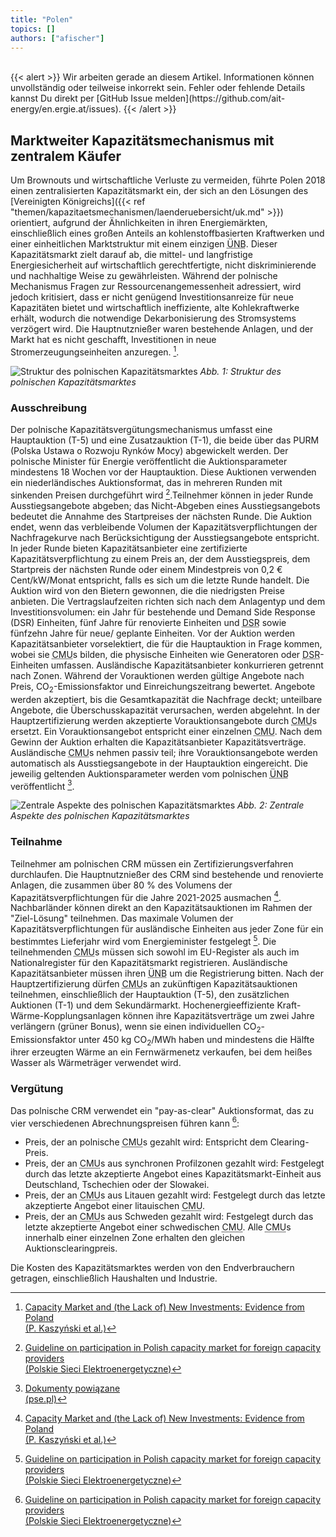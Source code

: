```yaml
---
title: "Polen"
topics: []
authors: ["afischer"]
---
```


<br>
{{< alert >}}
Wir arbeiten gerade an diesem Artikel. Informationen können unvollständig oder teilweise inkorrekt sein. Fehler oder fehlende Details kannst Du direkt per [GitHub Issue melden](https://github.com/ait-energy/en.ergie.at/issues).
{{< /alert >}}
 
## Marktweiter Kapazitätsmechanismus mit zentralem Käufer

Um Brownouts und wirtschaftliche Verluste zu vermeiden, führte Polen 2018 einen zentralisierten Kapazitätsmarkt ein, der sich an den Lösungen des [Vereinigten Königreichs]({{< ref "themen/kapazitaetsmechanismen/laenderuebersicht/uk.md" >}}) orientiert, aufgrund der Ähnlichkeiten in ihren Energiemärkten, einschließlich eines großen Anteils an kohlenstoffbasierten Kraftwerken und einer einheitlichen Marktstruktur mit einem einzigen <abbr title="Übertragungsnetzbetreiber">ÜNB</abbr>. Dieser Kapazitätsmarkt zielt darauf ab, die mittel- und langfristige Energiesicherheit auf wirtschaftlich gerechtfertigte, nicht diskriminierende und nachhaltige Weise zu gewährleisten. Während der polnische Mechanismus Fragen zur Ressourcenangemessenheit adressiert, wird jedoch kritisiert, dass er nicht genügend Investitionsanreize für neue Kapazitäten bietet und wirtschaftlich ineffiziente, alte Kohlekraftwerke erhält, wodurch die notwendige Dekarbonisierung des Stromsystems verzögert wird. Die Hauptnutznießer waren bestehende Anlagen, und der Markt hat es nicht geschafft, Investitionen in neue Stromerzeugungseinheiten anzuregen. [^1].

![Struktur des polnischen Kapazitätsmarktes](/images/pl/struktur_des_polnischen_kms.jpg)
*Abb. 1: Struktur des polnischen Kapazitätsmarktes*

 ### Ausschreibung

Der polnische Kapazitätsvergütungsmechanismus umfasst eine Hauptauktion (T-5) und eine Zusatzauktion (T-1), die beide über das PURM (Polska Ustawa o Rozwoju Rynków Mocy) abgewickelt werden. Der polnische Minister für Energie veröffentlicht die Auktionsparameter mindestens 18 Wochen vor der Hauptauktion. Diese Auktionen verwenden ein niederländisches Auktionsformat, das in mehreren Runden mit sinkenden Preisen durchgeführt wird [^2].Teilnehmer können in jeder Runde Ausstiegsangebote abgeben; das Nicht-Abgeben eines Ausstiegsangebots bedeutet die Annahme des Startpreises der nächsten Runde. Die Auktion endet, wenn das verbleibende Volumen der Kapazitätsverpflichtungen der Nachfragekurve nach Berücksichtigung der Ausstiegsangebote entspricht. In jeder Runde bieten Kapazitätsanbieter eine zertifizierte Kapazitätsverpflichtung zu einem Preis an, der dem Ausstiegspreis, dem Startpreis der nächsten Runde oder einem Mindestpreis von 0,2 € Cent/kW/Monat entspricht, falls es sich um die letzte Runde handelt. Die Auktion wird von den Bietern gewonnen, die die niedrigsten Preise anbieten. Die Vertragslaufzeiten richten sich nach dem Anlagentyp und dem Investitionsvolumen: ein Jahr für bestehende und Demand Side Response (DSR) Einheiten, fünf Jahre für renovierte Einheiten und <abbr title="Demand Side Response">DSR</abbr> sowie fünfzehn Jahre für neue/ geplante Einheiten. Vor der Auktion werden Kapazitätsanbieter vorselektiert, die für die Hauptauktion in Frage kommen, wobei sie <abbr title="Capacity Market Unit (Kapazitätsmarkt-Einheit)">CMU</abbr>s bilden, die physische Einheiten wie Generatoren oder <abbr title="Demand Side Response">DSR</abbr>-Einheiten umfassen. Ausländische Kapazitätsanbieter konkurrieren getrennt nach Zonen. Während der Vorauktionen werden gültige Angebote nach Preis, CO<sub>2</sub>-Emissionsfaktor und Einreichungszeitrang bewertet. Angebote werden akzeptiert, bis die Gesamtkapazität die Nachfrage deckt; unteilbare Angebote, die Überschusskapazität verursachen, werden abgelehnt. In der Hauptzertifizierung werden akzeptierte Vorauktionsangebote durch <abbr title="Capacity Market Unit (Kapazitätsmarkt-Einheit)">CMU</abbr>s ersetzt. Ein Vorauktionsangebot entspricht einer einzelnen <abbr title="Capacity Market Unit (Kapazitätsmarkt-Einheit)">CMU</abbr>. Nach dem Gewinn der Auktion erhalten die Kapazitätsanbieter Kapazitätsverträge. Ausländische <abbr title="Capacity Market Unit (Kapazitätsmarkt-Einheit)">CMU</abbr>s nehmen passiv teil; ihre Vorauktionsangebote werden automatisch als Ausstiegsangebote in der Hauptauktion eingereicht. Die jeweilig geltenden Auktionsparameter werden vom polnischen <abbr title="Übertragungsnetzbetreiber">ÜNB</abbr> veröffentlicht [^3].

![Zentrale Aspekte des polnischen Kapazitätsmarktes](/images/pl/zentrale_aspekte_des_polnischen_kms.jpg)
*Abb. 2: Zentrale Aspekte des polnischen Kapazitätsmarktes*

### Teilnahme

Teilnehmer am polnischen CRM müssen ein Zertifizierungsverfahren durchlaufen. Die Hauptnutznießer des CRM sind bestehende und renovierte Anlagen, die zusammen über 80&nbsp;% des Volumens der Kapazitätsverpflichtungen für die Jahre 2021-2025 ausmachen [^1]. Nachbarländer können direkt an den Kapazitätsauktionen im Rahmen der "Ziel-Lösung" teilnehmen. Das maximale Volumen der Kapazitätsverpflichtungen für ausländische Einheiten aus jeder Zone für ein bestimmtes Lieferjahr wird vom Energieminister festgelegt [^2]. Die teilnehmenden <abbr title="Capacity Market Unit (Kapazitätsmarkt-Einheit)">CMU</abbr>s müssen sich sowohl im EU-Register als auch im Nationalregister für den Kapazitätsmarkt registrieren. Ausländische Kapazitätsanbieter müssen ihren <abbr title="Übertragungsnetzbetreiber">ÜNB</abbr> um die Registrierung bitten. Nach der Hauptzertifizierung dürfen <abbr title="Capacity Market Unit (Kapazitätsmarkt-Einheit)">CMU</abbr>s an zukünftigen Kapazitätsauktionen teilnehmen, einschließlich der Hauptauktion (T-5), den zusätzlichen Auktionen (T-1) und dem Sekundärmarkt. Hochenergieeffiziente Kraft-Wärme-Kopplungsanlagen können ihre Kapazitätsverträge um zwei Jahre verlängern (grüner Bonus), wenn sie einen individuellen CO<sub>2</sub>-Emissionsfaktor unter 450&nbsp;kg&nbsp;CO<sub>2</sub>/MWh haben und mindestens die Hälfte ihrer erzeugten Wärme an ein Fernwärmenetz verkaufen, bei dem heißes Wasser als Wärmeträger verwendet wird.

### Vergütung

Das polnische CRM verwendet ein "pay-as-clear" Auktionsformat, das zu vier verschiedenen Abrechnungspreisen führen kann [^2]:

- Preis, der an polnische <abbr title="Capacity Market Unit (Kapazitätsmarkt-Einheit)">CMU</abbr>s gezahlt wird: Entspricht dem Clearing-Preis.
- Preis, der an <abbr title="Capacity Market Unit (Kapazitätsmarkt-Einheit)">CMU</abbr>s aus synchronen Profilzonen gezahlt wird: Festgelegt durch das letzte akzeptierte Angebot eines Kapazitätsmarkt-Einheit aus Deutschland, Tschechien oder der Slowakei.
- Preis, der an <abbr title="Capacity Market Unit (Kapazitätsmarkt-Einheit)">CMU</abbr>s aus Litauen gezahlt wird: Festgelegt durch das letzte akzeptierte Angebot einer litauischen <abbr title="Capacity Market Unit (Kapazitätsmarkt-Einheit)">CMU</abbr>.
- Preis, der an <abbr title="Capacity Market Unit (Kapazitätsmarkt-Einheit)">CMU</abbr>s aus Schweden gezahlt wird: Festgelegt durch das letzte akzeptierte Angebot einer schwedischen <abbr title="Capacity Market Unit (Kapazitätsmarkt-Einheit)">CMU</abbr>.
Alle <abbr title="Capacity Market Unit (Kapazitätsmarkt-Einheit)">CMU</abbr>s innerhalb einer einzelnen Zone erhalten den gleichen Auktionsclearingpreis. 

Die Kosten des Kapazitätsmarktes werden von den Endverbrauchern getragen, einschließlich Haushalten und Industrie.


<!-- Fußnoten -->
[^1]:[Capacity Market and (the Lack of) New Investments: Evidence from Poland<br>(P. Kaszyński et al.)](https://doi.org/10.3390/en14237843)

[^2]: [Guideline on participation in Polish capacity market for foreign capacity providers<br>(Polskie Sieci Elektroenergetyczne)](https://www.pse.pl/documents/20182/98611984/2023_03_07_Guideline_master_v_1_2.pdf)

[^3]: [Dokumenty powiązane<br>(pse.pl)](https://www.pse.pl/rynek-mocy-dokumenty-powiazane)
